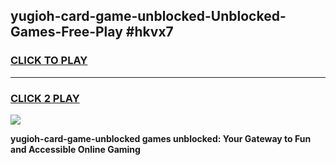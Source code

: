 
## yugioh-card-game-unblocked-Unblocked-Games-Free-Play #hkvx7
<h3>
<a href="https://us.freeplayer.one?title=yugioh-card-game-unblocked&ref=9M">CLICK TO PLAY</a></h3>
<hr>

<h3>
<a href="https://us.freeplayer.one?title=yugioh-card-game-unblocked&ref=9M">CLICK 2 PLAY</a>
  
</h3>

<a href="https://us.freeplayer.one?title=yugioh-card-game-unblocked&ref=9M"><img src="https://clearcache.store/games.png"></a>


**yugioh-card-game-unblocked games unblocked: Your Gateway to Fun and Accessible Online Gaming**
